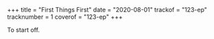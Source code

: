 +++
title = "First Things First"
date = "2020-08-01"
trackof = "123-ep"
tracknumber = 1
coverof = "123-ep"
+++

To start off.